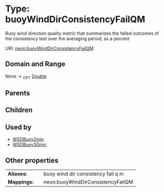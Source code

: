 
# Type: buoyWindDirConsistencyFailQM


Buoy wind direction quality metric that summarizes the failed outcomes of the consistency test over the averaging period, as a percent

URI: [neon:buoyWindDirConsistencyFailQM](https://data.neonscience.org/buoyWindDirConsistencyFailQM)


## Domain and Range

None ->  <sub>OPT</sub> [Double](types/Double.md)

## Parents


## Children


## Used by

 * [WSDBuoy2min](WSDBuoy2min.md)
 * [WSDBuoy30min](WSDBuoy30min.md)

## Other properties

|  |  |  |
| --- | --- | --- |
| **Aliases:** | | buoy wind dir consistency fail q m |
| **Mappings:** | | neon:buoyWindDirConsistencyFailQM |

